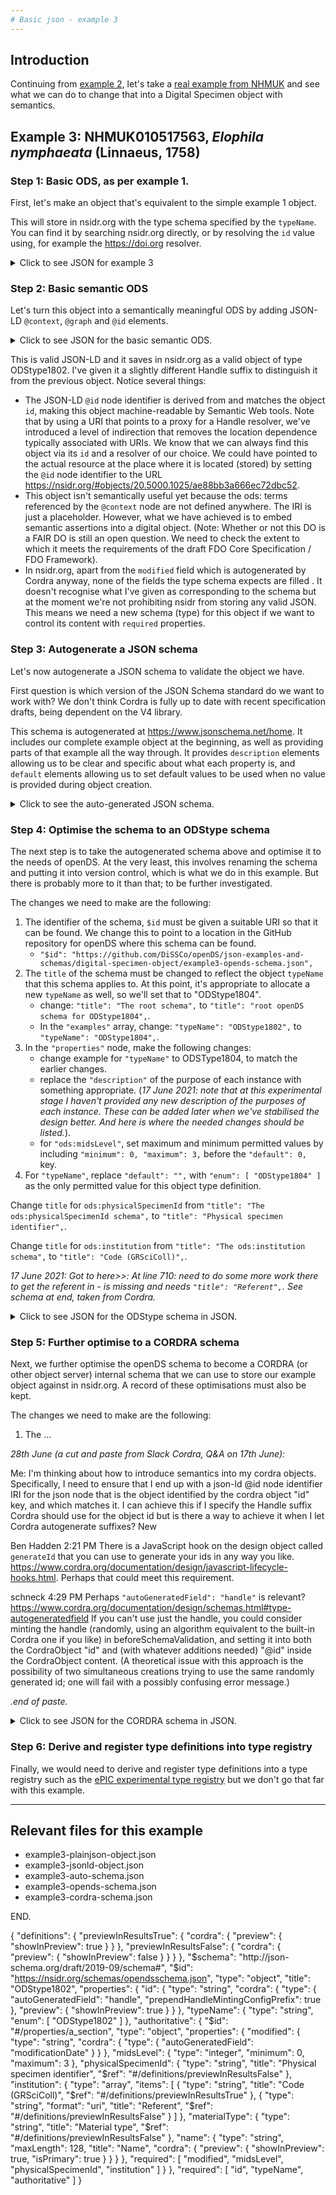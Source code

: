 ```yaml
---
# Basic json - example 3
---
```


## Introduction
Continuing from [example 2](basic-json-example2.md), let's take a [real example from NHMUK](https://data.nhm.ac.uk/object/893e0b8c-9dab-40b5-872b-51f08a69e765/1620691200000) and see what we can do to change that into a Digital Specimen object with semantics. 

## Example 3: NHMUK010517563, *Elophila nymphaeata* (Linnaeus, 1758)

### Step 1: Basic ODS, as per example 1.
First, let's make an object that's equivalent to the simple example 1 object.

This will store in nsidr.org with the type schema specified by the `typeName`. You can find it by searching nsidr.org directly, or by resolving the `id` value using, for example the https://doi.org resolver.

<details>
  <summary>Click to see JSON for example 3</summary>

```json
{
  "id": "20.5000.1025/ae88bb3a666ec72dbc51",
  "typeName": "ODStype1802",
  "authoritative": {
    "modified": "2021-06-17T09:18:02.130Z",
    "midsLevel": 1,
    "physicalSpecimenId": "NHMUK010517563",
    "institution": [
      "NHMUK",
      "https://ror.org/039zvsn29"
    ],
    "materialType": "Dry - pinned",
    "name": "Elophila nymphaeata (Linnaeus, 1758)"
  }
}
```
</details>

### Step 2: Basic semantic ODS
Let's turn this object into a semantically meaningful ODS by adding JSON-LD `@context`, `@graph` and `@id` elements.

<details>
  <summary>Click to see JSON for the basic semantic ODS.</summary>
 
```json
{
  "id": "20.5000.1025/ae88bb3a666ec72dbc52",
  "typeName": "ODStype1802",
  "@context": {
    "ods": "http://github.com/hardistyar/openDS/ods-ontology/terms/"
  },
  "@graph": [
    {
      "@id": "https://doi.org/20.5000.1025/ae88bb3a666ec72dbc52",
      "ods:authoritative": {
        "ods:modified": "2021-06-17T09:18:02.130Z",
        "ods:midsLevel": 1,
        "ods:physicalSpecimenId": "NHMUK010517563",
        "ods:institution": [
          "NHMUK",
          "https://ror.org/039zvsn29"
        ],
        "ods:materialType": "Dry - pinned",
        "ods:name": "Elophila nymphaeata (Linnaeus, 1758)"
      }
    }
  ]
}
```

</details>

This is valid JSON-LD and it saves in nsidr.org as a valid object of type ODStype1802. I've given it a slightly different Handle suffix to distinguish it from the previous object. Notice several things:

- The JSON-LD `@id` node identifier is derived from and matches the object `id`, making this object machine-readable by Semantic Web tools. Note that by using a URI that points to a proxy for a Handle resolver, we've introduced a level of indirection that removes the location dependence typically associated with URIs. We know that we can always find this object via its `id` and a resolver of our choice. We could have pointed to the actual resource at the place where it is located (stored) by setting the `@id` node identifier to the URL https://nsidr.org/#objects/20.5000.1025/ae88bb3a666ec72dbc52.
- This object isn't semantically useful yet because the ods: terms referenced by the `@context` node are not defined anywhere. The IRI is just a placeholder. However, what we have achieved is to embed semantic assertions into a digital object. (Note: Whether or not this DO is a FAIR DO is still an open question. We need to check the extent to which it meets the requirements of the draft FDO Core Specification / FDO Framework).
- In nsidr.org, apart from the `modified` field which is autogenerated by Cordra anyway, none of the fields the type schema expects are filled . It doesn't recognise what I've given as corresponding to the schema but at the moment we're not prohibiting nsidr from storing any valid JSON. This means we need a new schema (type) for this object if we want to control its content with `required` properties.

### Step 3: Autogenerate a JSON schema
Let's now autogenerate a JSON schema to validate the object we have.

First question is which version of the JSON Schema standard do we want to work with? We don't think Cordra is fully up to date with recent specification drafts, being dependent on the V4 library.

This schema is autogenerated at https://www.jsonschema.net/home. It includes our complete example object at the beginning, as well as providing parts of that example all the way through. It provides `description` elements allowing us to be clear and specific about what each property is, and `default` elements allowing us to set default values to be used when no value is provided during object creation.

<details>
  <summary>Click to see the auto-generated JSON schema.</summary>

```json
{
    "$schema": "http://json-schema.org/draft-07/schema",
    "$id": "http://example.com/example.json",
    "type": "object",
    "title": "The root schema",
    "description": "The root schema comprises the entire JSON document.",
    "default": {},
    "examples": [
        {
            "id": "20.5000.1025/ae88bb3a666ec72dbc52",
            "typeName": "ODStype1802",
            "@context": {
                "ods": "http://github.com/hardistyar/openDS/terms/"
            },
            "@graph": [
                {
                    "@id": "https://doi.org/20.5000.1025/ae88bb3a666ec72dbc52",
                    "ods:authoritative": {
                        "ods:modified": "2021-06-17T09:18:02.130Z",
                        "ods:midsLevel": 1,
                        "ods:physicalSpecimenId": "NHMUK010517563",
                        "ods:institution": [
                            "NHMUK",
                            "https://ror.org/039zvsn29"
                        ],
                        "ods:materialType": "Dry - pinned",
                        "ods:name": "Elophila nymphaeata (Linnaeus, 1758)"
                    }
                }
            ]
        }
    ],
    "required": [
        "id",
        "typeName",
        "@context",
        "@graph"
    ],
    "properties": {
        "id": {
            "$id": "#/properties/id",
            "type": "string",
            "title": "The id schema",
            "description": "An explanation about the purpose of this instance.",
            "default": "",
            "examples": [
                "20.5000.1025/ae88bb3a666ec72dbc52"
            ]
        },
        "typeName": {
            "$id": "#/properties/typeName",
            "type": "string",
            "title": "The typeName schema",
            "description": "An explanation about the purpose of this instance.",
            "default": "",
            "examples": [
                "ODStype1802"
            ]
        },
        "@context": {
            "$id": "#/properties/%40context",
            "type": "object",
            "title": "The @context schema",
            "description": "An explanation about the purpose of this instance.",
            "default": {},
            "examples": [
                {
                    "ods": "http://github.com/hardistyar/openDS/terms/"
                }
            ],
            "required": [
                "ods"
            ],
            "properties": {
                "ods": {
                    "$id": "#/properties/%40context/properties/ods",
                    "type": "string",
                    "title": "The ods schema",
                    "description": "An explanation about the purpose of this instance.",
                    "default": "",
                    "examples": [
                        "http://github.com/hardistyar/openDS/terms/"
                    ]
                }
            },
            "additionalProperties": true
        },
        "@graph": {
            "$id": "#/properties/%40graph",
            "type": "array",
            "title": "The @graph schema",
            "description": "An explanation about the purpose of this instance.",
            "default": [],
            "examples": [
                [
                    {
                        "@id": "https://doi.org/20.5000.1025/ae88bb3a666ec72dbc52",
                        "ods:authoritative": {
                            "ods:modified": "2021-06-17T09:18:02.130Z",
                            "ods:midsLevel": 1,
                            "ods:physicalSpecimenId": "NHMUK010517563",
                            "ods:institution": [
                                "NHMUK",
                                "https://ror.org/039zvsn29"
                            ],
                            "ods:materialType": "Dry - pinned",
                            "ods:name": "Elophila nymphaeata (Linnaeus, 1758)"
                        }
                    }
                ]
            ],
            "additionalItems": true,
            "items": {
                "$id": "#/properties/%40graph/items",
                "anyOf": [
                    {
                        "$id": "#/properties/%40graph/items/anyOf/0",
                        "type": "object",
                        "title": "The first anyOf schema",
                        "description": "An explanation about the purpose of this instance.",
                        "default": {},
                        "examples": [
                            {
                                "@id": "https://doi.org/20.5000.1025/ae88bb3a666ec72dbc52",
                                "ods:authoritative": {
                                    "ods:modified": "2021-06-17T09:18:02.130Z",
                                    "ods:midsLevel": 1,
                                    "ods:physicalSpecimenId": "NHMUK010517563",
                                    "ods:institution": [
                                        "NHMUK",
                                        "https://ror.org/039zvsn29"
                                    ],
                                    "ods:materialType": "Dry - pinned",
                                    "ods:name": "Elophila nymphaeata (Linnaeus, 1758)"
                                }
                            }
                        ],
                        "required": [
                            "@id",
                            "ods:authoritative"
                        ],
                        "properties": {
                            "@id": {
                                "$id": "#/properties/%40graph/items/anyOf/0/properties/%40id",
                                "type": "string",
                                "title": "The @id schema",
                                "description": "An explanation about the purpose of this instance.",
                                "default": "",
                                "examples": [
                                    "https://doi.org/20.5000.1025/ae88bb3a666ec72dbc52"
                                ]
                            },
                            "ods:authoritative": {
                                "$id": "#/properties/%40graph/items/anyOf/0/properties/ods%3Aauthoritative",
                                "type": "object",
                                "title": "The ods:authoritative schema",
                                "description": "An explanation about the purpose of this instance.",
                                "default": {},
                                "examples": [
                                    {
                                        "ods:modified": "2021-06-17T09:18:02.130Z",
                                        "ods:midsLevel": 1,
                                        "ods:physicalSpecimenId": "NHMUK010517563",
                                        "ods:institution": [
                                            "NHMUK",
                                            "https://ror.org/039zvsn29"
                                        ],
                                        "ods:materialType": "Dry - pinned",
                                        "ods:name": "Elophila nymphaeata (Linnaeus, 1758)"
                                    }
                                ],
                                "required": [
                                    "ods:modified",
                                    "ods:midsLevel",
                                    "ods:physicalSpecimenId",
                                    "ods:institution",
                                    "ods:materialType",
                                    "ods:name"
                                ],
                                "properties": {
                                    "ods:modified": {
                                        "$id": "#/properties/%40graph/items/anyOf/0/properties/ods%3Aauthoritative/properties/ods%3Amodified",
                                        "type": "string",
                                        "title": "The ods:modified schema",
                                        "description": "An explanation about the purpose of this instance.",
                                        "default": "",
                                        "examples": [
                                            "2021-06-17T09:18:02.130Z"
                                        ]
                                    },
                                    "ods:midsLevel": {
                                        "$id": "#/properties/%40graph/items/anyOf/0/properties/ods%3Aauthoritative/properties/ods%3AmidsLevel",
                                        "type": "integer",
                                        "title": "The ods:midsLevel schema",
                                        "description": "An explanation about the purpose of this instance.",
                                        "default": 0,
                                        "examples": [
                                            1
                                        ]
                                    },
                                    "ods:physicalSpecimenId": {
                                        "$id": "#/properties/%40graph/items/anyOf/0/properties/ods%3Aauthoritative/properties/ods%3AphysicalSpecimenId",
                                        "type": "string",
                                        "title": "The ods:physicalSpecimenId schema",
                                        "description": "An explanation about the purpose of this instance.",
                                        "default": "",
                                        "examples": [
                                            "NHMUK010517563"
                                        ]
                                    },
                                    "ods:institution": {
                                        "$id": "#/properties/%40graph/items/anyOf/0/properties/ods%3Aauthoritative/properties/ods%3Ainstitution",
                                        "type": "array",
                                        "title": "The ods:institution schema",
                                        "description": "An explanation about the purpose of this instance.",
                                        "default": [],
                                        "examples": [
                                            [
                                                "NHMUK",
                                                "https://ror.org/039zvsn29"
                                            ]
                                        ],
                                        "additionalItems": true,
                                        "items": {
                                            "$id": "#/properties/%40graph/items/anyOf/0/properties/ods%3Aauthoritative/properties/ods%3Ainstitution/items",
                                            "anyOf": [
                                                {
                                                    "$id": "#/properties/%40graph/items/anyOf/0/properties/ods%3Aauthoritative/properties/ods%3Ainstitution/items/anyOf/0",
                                                    "type": "string",
                                                    "title": "The first anyOf schema",
                                                    "description": "An explanation about the purpose of this instance.",
                                                    "default": "",
                                                    "examples": [
                                                        "NHMUK",
                                                        "https://ror.org/039zvsn29"
                                                    ]
                                                }
                                            ]
                                        }
                                    },
                                    "ods:materialType": {
                                        "$id": "#/properties/%40graph/items/anyOf/0/properties/ods%3Aauthoritative/properties/ods%3AmaterialType",
                                        "type": "string",
                                        "title": "The ods:materialType schema",
                                        "description": "An explanation about the purpose of this instance.",
                                        "default": "",
                                        "examples": [
                                            "Dry - pinned"
                                        ]
                                    },
                                    "ods:name": {
                                        "$id": "#/properties/%40graph/items/anyOf/0/properties/ods%3Aauthoritative/properties/ods%3Aname",
                                        "type": "string",
                                        "title": "The ods:name schema",
                                        "description": "An explanation about the purpose of this instance.",
                                        "default": "",
                                        "examples": [
                                            "Elophila nymphaeata (Linnaeus, 1758)"
                                        ]
                                    }
                                },
                                "additionalProperties": true
                            }
                        },
                        "additionalProperties": true
                    }
                ]
            }
        }
    },
    "additionalProperties": true
}
```

</details>

### Step 4: Optimise the schema to an ODStype schema
The next step is to take the autogenerated schema above and optimise it to the needs of openDS. At the very least, this involves renaming the schema and putting it into version control, which is what we do in this example. But there is probably more to it than that; to be further investigated.

The changes we need to make are the following:

1. The identifier of the schema, `$id` must be given a suitable URI so that it can be found. We change this to point to a location in the GitHub repository for openDS where this schema can be found.
   - `"$id": "https://github.com/DiSSCo/openDS/json-examples-and-schemas/digital-specimen-object/example3-opends-schema.json",`
2. The `title` of the schema must be changed to reflect the object `typeName` that this schema applies to. At this point, it's appropriate to allocate a new `typeName` as well, so we'll set that to "ODStype1804".
   - change: `"title": "The root schema",` to `"title": "root openDS schema for ODStype1804",`.
   - In the `"examples"` array, change: `"typeName": "ODStype1802",` to `"typeName": "ODStype1804",`.
3. In the `"properties"` node, make the following changes:
   - change example for `"typeName"` to ODSType1804, to match the earlier changes.
   - replace the `"description"` of the purpose of each instance with something appropriate. (*17 June 2021: note that at this experimental stage I haven't provided any new description of the purposes of each instance. These can be added later when we've stabilised the design better. And here is where the needed changes should be listed.*).
   - for `"ods:midsLevel"`, set maximum and minimum permitted values by including `"minimum": 0, "maximum": 3,` before the `"default": 0,` key.
4. For `"typeName"`, replace `"default": "",` with `"enum": [ "ODStype1804" ]` as the only permitted value for this object type definition.

Change `title` for `ods:physicalSpecimenId` from `"title": "The ods:physicalSpecimenId schema",` to `"title": "Physical specimen identifier",`.

Change `title` for `ods:institution` from `"title": "The ods:institution schema",` to `"title": "Code (GRSciColl)",`.

*17 June 2021: Got to here>>: At line 710: need to do some more work there to get the referent in - is missing and needs `"title": "Referent",`. See schema at end, taken from Cordra.*

<details>
  <summary>Click to see JSON for the ODStype schema in JSON.</summary>

```json

{
    "$schema": "http://json-schema.org/draft-07/schema",
    "$id": "https://github.com/DiSSCo/openDS/json-examples-and-schemas/digital-specimen-object/example3-opends-schema.json",
    "type": "object",
    "title": "root openDS schema for ODStype1804",
    "description": "The root schema comprises the entire JSON document.",
    "default": {},
    "examples": [
        {
            "id": "20.5000.1025/ae88bb3a666ec72dbc52",
            "typeName": "ODStype1804",
            "@context": {
                "ods": "http://github.com/hardistyar/openDS/terms/"
            },
            "@graph": [
                {
                    "@id": "https://doi.org/20.5000.1025/ae88bb3a666ec72dbc52",
                    "ods:authoritative": {
                        "ods:modified": "2021-06-17T09:18:02.130Z",
                        "ods:midsLevel": 1,
                        "ods:physicalSpecimenId": "NHMUK010517563",
                        "ods:institution": [
                            "NHMUK",
                            "https://ror.org/039zvsn29"
                        ],
                        "ods:materialType": "Dry - pinned",
                        "ods:name": "Elophila nymphaeata (Linnaeus, 1758)"
                    }
                }
            ]
        }
    ],
    "required": [
        "id",
        "typeName",
        "@context",
        "@graph"
    ],
    "properties": {
        "id": {
            "$id": "#/properties/id",
            "type": "string",
            "title": "The id schema",
            "description": "An explanation about the purpose of this instance.",
            "default": "",
            "examples": [
                "20.5000.1025/ae88bb3a666ec72dbc52"
            ]
        },
        "typeName": {
            "$id": "#/properties/typeName",
            "type": "string",
            "title": "The typeName schema",
            "description": "An explanation about the purpose of this instance.",
            "enum": [
              "ODStype1804"
            ],
            "examples": [
                "ODStype1804"
            ]
        },
        "@context": {
            "$id": "#/properties/%40context",
            "type": "object",
            "title": "The @context schema",
            "description": "An explanation about the purpose of this instance.",
            "default": {},
            "examples": [
                {
                    "ods": "http://github.com/hardistyar/openDS/terms/"
                }
            ],
            "required": [
                "ods"
            ],
            "properties": {
                "ods": {
                    "$id": "#/properties/%40context/properties/ods",
                    "type": "string",
                    "title": "The ods schema",
                    "description": "An explanation about the purpose of this instance.",
                    "default": "",
                    "examples": [
                        "http://github.com/hardistyar/openDS/terms/"
                    ]
                }
            },
            "additionalProperties": true
        },
        "@graph": {
            "$id": "#/properties/%40graph",
            "type": "array",
            "title": "The @graph schema",
            "description": "An explanation about the purpose of this instance.",
            "default": [],
            "examples": [
                [
                    {
                        "@id": "https://doi.org/20.5000.1025/ae88bb3a666ec72dbc52",
                        "ods:authoritative": {
                            "ods:modified": "2021-06-17T09:18:02.130Z",
                            "ods:midsLevel": 1,
                            "ods:physicalSpecimenId": "NHMUK010517563",
                            "ods:institution": [
                                "NHMUK",
                                "https://ror.org/039zvsn29"
                            ],
                            "ods:materialType": "Dry - pinned",
                            "ods:name": "Elophila nymphaeata (Linnaeus, 1758)"
                        }
                    }
                ]
            ],
            "additionalItems": true,
            "items": {
                "$id": "#/properties/%40graph/items",
                "anyOf": [
                    {
                        "$id": "#/properties/%40graph/items/anyOf/0",
                        "type": "object",
                        "title": "The first anyOf schema",
                        "description": "An explanation about the purpose of this instance.",
                        "default": {},
                        "examples": [
                            {
                                "@id": "https://doi.org/20.5000.1025/ae88bb3a666ec72dbc52",
                                "ods:authoritative": {
                                    "ods:modified": "2021-06-17T09:18:02.130Z",
                                    "ods:midsLevel": 1,
                                    "ods:physicalSpecimenId": "NHMUK010517563",
                                    "ods:institution": [
                                        "NHMUK",
                                        "https://ror.org/039zvsn29"
                                    ],
                                    "ods:materialType": "Dry - pinned",
                                    "ods:name": "Elophila nymphaeata (Linnaeus, 1758)"
                                }
                            }
                        ],
                        "required": [
                            "@id",
                            "ods:authoritative"
                        ],
                        "properties": {
                            "@id": {
                                "$id": "#/properties/%40graph/items/anyOf/0/properties/%40id",
                                "type": "string",
                                "title": "The @id schema",
                                "description": "An explanation about the purpose of this instance.",
                                "default": "",
                                "examples": [
                                    "https://doi.org/20.5000.1025/ae88bb3a666ec72dbc52"
                                ]
                            },
                            "ods:authoritative": {
                                "$id": "#/properties/%40graph/items/anyOf/0/properties/ods%3Aauthoritative",
                                "type": "object",
                                "title": "The ods:authoritative schema",
                                "description": "An explanation about the purpose of this instance.",
                                "default": {},
                                "examples": [
                                    {
                                        "ods:modified": "2021-06-17T09:18:02.130Z",
                                        "ods:midsLevel": 1,
                                        "ods:physicalSpecimenId": "NHMUK010517563",
                                        "ods:institution": [
                                            "NHMUK",
                                            "https://ror.org/039zvsn29"
                                        ],
                                        "ods:materialType": "Dry - pinned",
                                        "ods:name": "Elophila nymphaeata (Linnaeus, 1758)"
                                    }
                                ],
                                "required": [
                                    "ods:modified",
                                    "ods:midsLevel",
                                    "ods:physicalSpecimenId",
                                    "ods:institution",
                                    "ods:materialType",
                                    "ods:name"
                                ],
                                "properties": {
                                    "ods:modified": {
                                        "$id": "#/properties/%40graph/items/anyOf/0/properties/ods%3Aauthoritative/properties/ods%3Amodified",
                                        "type": "string",
                                        "title": "The ods:modified schema",
                                        "description": "An explanation about the purpose of this instance.",
                                        "default": "",
                                        "examples": [
                                            "2021-06-17T09:18:02.130Z"
                                        ]
                                    },
                                    "ods:midsLevel": {
                                        "$id": "#/properties/%40graph/items/anyOf/0/properties/ods%3Aauthoritative/properties/ods%3AmidsLevel",
                                        "type": "integer",
                                        "title": "The ods:midsLevel schema",
                                        "description": "An explanation about the purpose of this instance.",
                                        "minimum": 0,
                                        "maximum": 3,
                                        "default": 0,
                                        "examples": [
                                            1
                                        ]
                                    },
                                    "ods:physicalSpecimenId": {
                                        "$id": "#/properties/%40graph/items/anyOf/0/properties/ods%3Aauthoritative/properties/ods%3AphysicalSpecimenId",
                                        "type": "string",
                                        "title": "Physical specimen identifier",
                                        "description": "An explanation about the purpose of this instance.",
                                        "default": "",
                                        "examples": [
                                            "NHMUK010517563"
                                        ]
                                    },
                                    "ods:institution": {
                                        "$id": "#/properties/%40graph/items/anyOf/0/properties/ods%3Aauthoritative/properties/ods%3Ainstitution",
                                        "type": "array",
                                        "title": "Code (GRSciColl)",
                                        "description": "An explanation about the purpose of this instance.",
                                        "default": [],
                                        "examples": [
                                            [
                                                "NHMUK",
                                                "https://ror.org/039zvsn29"
                                            ]
                                        ],
                                        "additionalItems": true,
                                        "items": {
                                            "$id": "#/properties/%40graph/items/anyOf/0/properties/ods%3Aauthoritative/properties/ods%3Ainstitution/items",
                                            "anyOf": [
                                                {
                                                    "$id": "#/properties/%40graph/items/anyOf/0/properties/ods%3Aauthoritative/properties/ods%3Ainstitution/items/anyOf/0",
                                                    "type": "string",
                                                    "title": "The first anyOf schema",
                                                    "description": "An explanation about the purpose of this instance.",
                                                    "default": "",
                                                    "examples": [
                                                        "NHMUK",
                                                        "https://ror.org/039zvsn29"
                                                    ]
                                                }
                                            ]
                                        }
                                    },
                                    "ods:materialType": {
                                        "$id": "#/properties/%40graph/items/anyOf/0/properties/ods%3Aauthoritative/properties/ods%3AmaterialType",
                                        "type": "string",
                                        "title": "The ods:materialType schema",
                                        "description": "An explanation about the purpose of this instance.",
                                        "default": "",
                                        "examples": [
                                            "Dry - pinned"
                                        ]
                                    },
                                    "ods:name": {
                                        "$id": "#/properties/%40graph/items/anyOf/0/properties/ods%3Aauthoritative/properties/ods%3Aname",
                                        "type": "string",
                                        "title": "The ods:name schema",
                                        "description": "An explanation about the purpose of this instance.",
                                        "default": "",
                                        "examples": [
                                            "Elophila nymphaeata (Linnaeus, 1758)"
                                        ]
                                    }
                                },
                                "additionalProperties": true
                            }
                        },
                        "additionalProperties": true
                    }
                ]
            }
        }
    },
    "additionalProperties": true
}

```


</details>

### Step 5: Further optimise to a CORDRA schema
Next, we further optimise the openDS schema to become a CORDRA (or other object server) internal schema that we can use to store our example object against in nsidr.org. A record of these optimisations must also be kept.

The changes we need to make are the following:

1. The ...


*28th June (a cut and paste from Slack Cordra, Q&A on 17th June):*

Me: I'm thinking about how to introduce semantics into my cordra objects. Specifically, I need to ensure that I end up with a json-ld @id node identifier IRI for the json node that is the object identified by the cordra object "id" key, and which matches it. I can achieve this if I specify the Handle suffix Cordra should use for the object id but is there a way to achieve it when I let Cordra autogenerate suffixes?
New

Ben Hadden  2:21 PM
There is a JavaScript hook on the design object called `generateId` that you can use to generate your ids in any way you like. https://www.cordra.org/documentation/design/javascript-lifecycle-hooks.html. Perhaps that could meet this requirement.

schneck  4:29 PM
Perhaps `"autoGeneratedField": "handle"` is relevant? https://www.cordra.org/documentation/design/schemas.html#type-autogeneratedfield
If you can't use just the handle, you could consider minting the handle (randomly, using an algorithm equivalent to the built-in Cordra one if you like) in beforeSchemaValidation, and setting it into both the CordraObject "id" and (with whatever additions needed) "@id" inside the CordraObject content.  (A theoretical issue with this approach is the possibility of two simultaneous creations trying to use the same randomly generated id; one will fail with a possibly confusing error message.)

*.end of paste.*







<details>
  <summary>Click to see JSON for the CORDRA schema in JSON.</summary>

```json


```

</details>

### Step 6: Derive and register type definitions into type registry
Finally, we would need to derive and register type definitions into a type registry such as the [ePIC experimental type registry](http://dtr-test.pidconsortium.eu/#) but we don't go that far with this example.

---

## Relevant files for this example

- example3-plainjson-object.json
- example3-jsonld-object.json
- example3-auto-schema.json
- example3-opends-schema.json
- example3-cordra-schema.json

END.



{
  "definitions": {
    "previewInResultsTrue": {
      "cordra": {
        "preview": {
          "showInPreview": true
        }
      }
    },
    "previewInResultsFalse": {
      "cordra": {
        "preview": {
          "showInPreview": false
        }
      }
    }
  },
  "$schema": "http://json-schema.org/draft/2019-09/schema#",
  "$id": "https://nsidr.org/schemas/opendsschema.json",
  "type": "object",
  "title": "ODStype1802",
  "properties": {
    "id": {
      "type": "string",
      "cordra": {
        "type": {
          "autoGeneratedField": "handle",
          "prependHandleMintingConfigPrefix": true
        },
        "preview": {
          "showInPreview": true
        }
      }
    },
    "typeName": {
      "type": "string",
      "enum": [
        "ODStype1802"
      ]
    },
    "authoritative": {
      "$id": "#/properties/a_section",
      "type": "object",
      "properties": {
        "modified": {
          "type": "string",
          "cordra": {
            "type": {
              "autoGeneratedField": "modificationDate"
            }
          }
        },
        "midsLevel": {
          "type": "integer",
          "minimum": 0,
          "maximum": 3
        },
        "physicalSpecimenId": {
          "type": "string",
          "title": "Physical specimen identifier",
          "$ref": "#/definitions/previewInResultsFalse"
        },
        "institution": {
          "type": "array",
          "items": [
            {
              "type": "string",
              "title": "Code (GRSciColl)",
              "$ref": "#/definitions/previewInResultsTrue"
            },
            {
              "type": "string",
              "format": "uri",
              "title": "Referent",
              "$ref": "#/definitions/previewInResultsFalse"
            }
          ]
        },
        "materialType": {
          "type": "string",
          "title": "Material type",
          "$ref": "#/definitions/previewInResultsFalse"
        },
        "name": {
          "type": "string",
          "maxLength": 128,
          "title": "Name",
          "cordra": {
            "preview": {
              "showInPreview": true,
              "isPrimary": true
            }
          }
        }
      },
      "required": [
        "modified",
        "midsLevel",
        "physicalSpecimenId",
        "institution"
      ]
    }
  },
  "required": [
    "id",
    "typeName",
    "authoritative"
  ]
}

